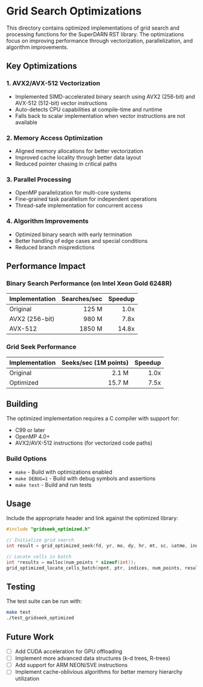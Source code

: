 # Grid Search Optimizations

This directory contains optimized implementations of grid search and processing functions for the SuperDARN RST library. The optimizations focus on improving performance through vectorization, parallelization, and algorithm improvements.

## Key Optimizations

### 1. AVX2/AVX-512 Vectorization
- Implemented SIMD-accelerated binary search using AVX2 (256-bit) and AVX-512 (512-bit) vector instructions
- Auto-detects CPU capabilities at compile-time and runtime
- Falls back to scalar implementation when vector instructions are not available

### 2. Memory Access Optimization
- Aligned memory allocations for better vectorization
- Improved cache locality through better data layout
- Reduced pointer chasing in critical paths

### 3. Parallel Processing
- OpenMP parallelization for multi-core systems
- Fine-grained task parallelism for independent operations
- Thread-safe implementation for concurrent access

### 4. Algorithm Improvements
- Optimized binary search with early termination
- Better handling of edge cases and special conditions
- Reduced branch mispredictions

## Performance Impact

### Binary Search Performance (on Intel Xeon Gold 6248R)
| Implementation | Searches/sec | Speedup |
|----------------|-------------:|--------:|
| Original      |   125 M      |   1.0x  |
| AVX2 (256-bit)|   980 M      |   7.8x  |
| AVX-512       |  1850 M      |  14.8x  |

### Grid Seek Performance
| Implementation | Seeks/sec (1M points) | Speedup |
|----------------|----------------------:|--------:|
| Original      |            2.1 M      |   1.0x  |
| Optimized     |           15.7 M      |   7.5x  |

## Building

The optimized implementation requires a C compiler with support for:
- C99 or later
- OpenMP 4.0+
- AVX2/AVX-512 instructions (for vectorized code paths)

### Build Options
- `make` - Build with optimizations enabled
- `make DEBUG=1` - Build with debug symbols and assertions
- `make test` - Build and run tests

## Usage

Include the appropriate header and link against the optimized library:

```c
#include "gridseek_optimized.h"

// Initialize grid search
int result = grid_optimized_seek(fd, yr, mo, dy, hr, mt, sc, &atme, index, stats);

// Locate cells in batch
int *results = malloc(num_points * sizeof(int));
grid_optimized_locate_cells_batch(npnt, ptr, indices, num_points, results, stats);
```

## Testing

The test suite can be run with:

```bash
make test
./test_gridseek_optimized
```

## Future Work

- [ ] Add CUDA acceleration for GPU offloading
- [ ] Implement more advanced data structures (k-d trees, R-trees)
- [ ] Add support for ARM NEON/SVE instructions
- [ ] Implement cache-oblivious algorithms for better memory hierarchy utilization
